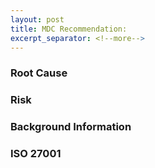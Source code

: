 ```yaml
---
layout: post
title: MDC Recommendation: 
excerpt_separator: <!--more-->
---
```



<!--more-->
### 




### Root Cause


### Risk

### Background Information

### ISO 27001
